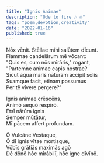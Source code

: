 ```yaml
---
title: "Ignis Animae"
description: "Ode to fire 🎶 🔥"
tags: "poem,devotion,creativity"
date: "2022-01-16"
published: true
---
```


Nōx vēnit. Stēllae mihi salūtem dīcunt.    
Flammae candelārum mē vōcant:   
"Quis es, cum nōs mīrāris," rogant,   
"Partemne animae capis nostrae?   
Sīcut aqua maris nātūram accipit sōlis   
Suamque facit, etinam possumus   
Per tē vīvere pergere?"   


Ignis animae crēscēns,   
Animō aequō respīrō.   
Etsī nātūra ignis   
Semper mūtātur,   
Mī pācem affert profundam.   


Ō Vulcāne Vestaque,   
Ō dī ignis vītae mortisque,   
Vōbīs grātiās maximās agō   
Dē dōnō hōc mīrābilī, hōc igne dīvīnō.   
